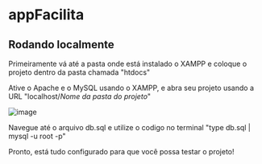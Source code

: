 # appFacilita

## Rodando localmente

Primeiramente vá até a pasta onde está instalado o XAMPP e coloque o projeto dentro da pasta chamada "htdocs"

Ative o Apache e o MySQL usando o XAMPP, e abra seu projeto usando a URL "localhost/*Nome da pasta do projeto*"

![image](https://github.com/fernandootoni/appFacilita/assets/102544229/b79fecd2-145f-43d7-87f8-42638dd5060d)

Navegue até o arquivo db.sql e utilize o codigo no terminal "type db.sql | mysql -u root -p"

Pronto, está tudo configurado para que você possa testar o projeto!
